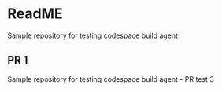 # ReadME


Sample repository for testing codespace build agent

## PR 1

Sample repository for testing codespace build agent - PR test 3

